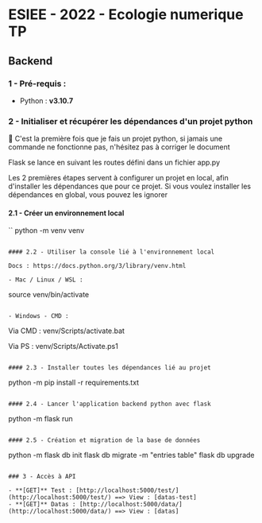 # ESIEE - 2022 - Ecologie numerique TP

## Backend

### 1 - Pré-requis :

- Python : **v3.10.7**

### 2 - Initialiser et récupérer les dépendances d'un projet python

🚨 C'est la première fois que je fais un projet python, si jamais une commande ne fonctionne pas, n'hésitez pas à corriger le document

Flask se lance en suivant les routes défini dans un fichier app.py

Les 2 premières étapes servent à configurer un projet en local, afin d'installer les dépendances que pour ce projet.
Si vous voulez installer les dépendances en global, vous pouvez les ignorer

#### 2.1 - Créer un environnement local 

``
python -m venv venv
```

#### 2.2 - Utiliser la console lié à l'environnement local

Docs : https://docs.python.org/3/library/venv.html

- Mac / Linux / WSL : 

```
source venv/bin/activate
```

- Windows - CMD : 

```
Via CMD :
venv/Scripts/activate.bat

Via PS : 
venv/Scripts/Activate.ps1
```

#### 2.3 - Installer toutes les dépendances lié au projet 

```
python -m pip install -r requirements.txt
```

#### 2.4 - Lancer l'application backend python avec flask

```
python -m flask run
```

#### 2.5 - Création et migration de la base de données

```
python -m flask db init
flask db migrate -m "entries table"
flask db upgrade
```

### 3 - Accès à API

- **[GET]** Test : [http://localhost:5000/test/](http://localhost:5000/test/) ==> View : [datas-test]
- **[GET]** Datas : [http://localhost:5000/data/](http://localhost:5000/data/) ==> View : [datas]